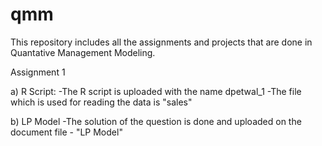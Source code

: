 # qmm
This repository includes all the assignments and projects that are done in Quantative Management Modeling.

Assignment 1

a) R Script:
-The  R script is uploaded with the name dpetwal_1
-The file which is used for reading the data is "sales"

b) LP Model
-The solution of the question is done and uploaded on the document file - "LP Model"

